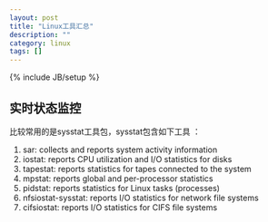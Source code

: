 ```yaml
---
layout: post
title: "Linux工具汇总"
description: ""
category: linux
tags: []
---
```

{% include JB/setup %}

## 实时状态监控

比较常用的是sysstat工具包，sysstat包含如下工具 ：

  1. sar: collects and reports system activity information
  1. iostat: reports CPU utilization and I/O statistics for disks
  1. tapestat: reports statistics for tapes connected to the system
  1. mpstat: reports global and per-processor statistics
  1. pidstat: reports statistics for Linux tasks (processes)
  1. nfsiostat-sysstat: reports I/O statistics for network file systems
  1. cifsiostat: reports I/O statistics for CIFS file systems
